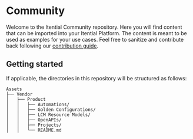 # Community

Welcome to the Itential Community repository. Here you will find content that can be imported into your Itential Platform. The content is meant to be used as examples for your use cases. Feel free to sanitize and contribute back following our [contribution guide](./contributing.md).

## Getting started

If applicable, the directories in this repository will be structured as follows:

    Assets
    ├── Vendor
    │   ├── Product
    │   │   ├── Automations/
    │   │   ├── Golden Configurations/
    │   │   ├── LCM Resource Models/
    │   │   ├── OpenAPIs/
    │   │   ├── Projects/
    │   │   └── README.md
